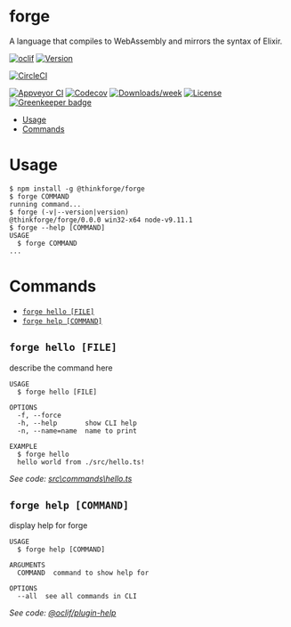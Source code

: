 forge
=====

A language that compiles to WebAssembly and mirrors the syntax of Elixir.

[![oclif](https://img.shields.io/badge/cli-oclif-brightgreen.svg)](https://oclif.io)
[![Version](https://img.shields.io/npm/v/thinkforge/forge.svg)](https://www.npmjs.com/package/@thinkforge/forge)

[![CircleCI](https://circleci.com/gh/ThinkForge/forge/tree/master.svg?style=shield)](https://circleci.com/gh/ThinkForge/forge/tree/master)

[![Appveyor CI](https://ci.appveyor.com/api/projects/status/github/ThinkForge/forge?branch=master&svg=true)](https://ci.appveyor.com/project/ThinkForge/forge/branch/master)
[![Codecov](https://codecov.io/gh/ThinkForge/forge/branch/master/graph/badge.svg)](https://codecov.io/gh/ThinkForge/forge)
[![Downloads/week](https://img.shields.io/npm/dw/thinkforge/forge.svg)](https://www.npmjs.com/package/@thinkforge/forge)
[![License](https://img.shields.io/npm/l/forge.svg)](https://github.com/ThinkForge/forge/blob/master/package.json) [![Greenkeeper badge](https://badges.greenkeeper.io/ThinkForge/Forge.svg)](https://greenkeeper.io/)

<!-- toc -->
* [Usage](#usage)
* [Commands](#commands)
<!-- tocstop -->
# Usage
<!-- usage -->
```sh-session
$ npm install -g @thinkforge/forge
$ forge COMMAND
running command...
$ forge (-v|--version|version)
@thinkforge/forge/0.0.0 win32-x64 node-v9.11.1
$ forge --help [COMMAND]
USAGE
  $ forge COMMAND
...
```
<!-- usagestop -->
# Commands
<!-- commands -->
* [`forge hello [FILE]`](#forge-hello-file)
* [`forge help [COMMAND]`](#forge-help-command)

## `forge hello [FILE]`

describe the command here

```
USAGE
  $ forge hello [FILE]

OPTIONS
  -f, --force
  -h, --help       show CLI help
  -n, --name=name  name to print

EXAMPLE
  $ forge hello
  hello world from ./src/hello.ts!
```

_See code: [src\commands\hello.ts](https://github.com/ThinkForge/forge/blob/v0.0.0/src\commands\hello.ts)_

## `forge help [COMMAND]`

display help for forge

```
USAGE
  $ forge help [COMMAND]

ARGUMENTS
  COMMAND  command to show help for

OPTIONS
  --all  see all commands in CLI
```

_See code: [@oclif/plugin-help](https://github.com/oclif/plugin-help/blob/v2.0.5/src\commands\help.ts)_
<!-- commandsstop -->
